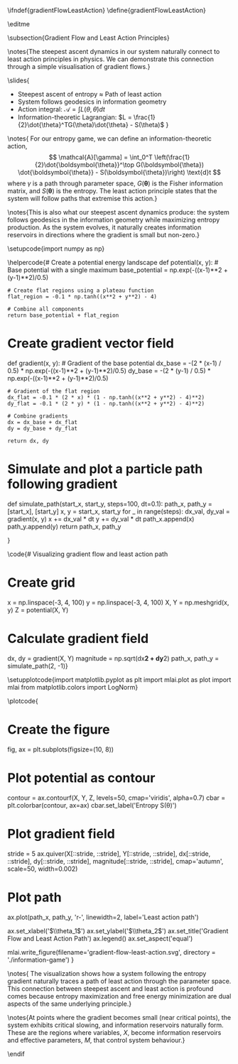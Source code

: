 \ifndef{gradientFlowLeastAction}
\define{gradientFlowLeastAction}

\editme

\subsection{Gradient Flow and Least Action Principles}

\notes{The steepest ascent dynamics in our system naturally connect to least action principles in physics. We can demonstrate this connection through a simple visualisation of gradient flows.}

\slides{
* Steepest ascent of entropy ≈ Path of least action
* System follows geodesics in information geometry
* Action integral: $\mathcal{A} = \int L(\theta, \dot{\theta})dt$
* Information-theoretic Lagrangian: $L = \frac{1}{2}\dot{\theta}^TG(\theta)\dot{\theta} - S(\theta)$
}

\notes{
For our entropy game, we can define an information-theoretic action,
$$
\mathcal{A}[\gamma] = \int_0^T \left(\frac{1}{2}\dot{\boldsymbol{\theta}}^\top G(\boldsymbol{\theta}) \dot{\boldsymbol{\theta}} - S(\boldsymbol{\theta})\right) \text{d}t
$$
where $\gamma$ is a path through parameter space, $G(\boldsymbol{\theta})$ is the Fisher information matrix, and $S(\boldsymbol{\theta})$ is the entropy. The least action principle states that the system will follow paths that extremise this action.}

\notes{This is also what our steepest ascent dynamics produce: the system follows geodesics in the information geometry while maximizing entropy production. As the system evolves, it naturally creates information reservoirs in directions where the gradient is small but non-zero.}

\setupcode{import numpy as np}

\helpercode{# Create a potential energy landscape
def potential(x, y):
    # Base potential with a single maximum
    base_potential = np.exp(-((x-1)**2 + (y-1)**2)/0.5)
    
    # Create flat regions using a plateau function
    flat_region = -0.1 * np.tanh((x**2 + y**2) - 4)
    
    # Combine all components
    return base_potential + flat_region

# Create gradient vector field
def gradient(x, y):
    # Gradient of the base potential
    dx_base = -(2 * (x-1) / 0.5) * np.exp(-((x-1)**2 + (y-1)**2)/0.5)
    dy_base = -(2 * (y-1) / 0.5) * np.exp(-((x-1)**2 + (y-1)**2)/0.5)
    
    # Gradient of the flat region
    dx_flat = -0.1 * (2 * x) * (1 - np.tanh((x**2 + y**2) - 4)**2)
    dy_flat = -0.1 * (2 * y) * (1 - np.tanh((x**2 + y**2) - 4)**2)
    
    # Combine gradients
    dx = dx_base + dx_flat
    dy = dy_base + dy_flat
    
    return dx, dy

# Simulate and plot a particle path following gradient
def simulate_path(start_x, start_y, steps=100, dt=0.1):
    path_x, path_y = [start_x], [start_y]
    x, y = start_x, start_y
    for _ in range(steps):
        dx_val, dy_val = gradient(x, y)
        x += dx_val * dt
        y += dy_val * dt
        path_x.append(x)
        path_y.append(y)
    return path_x, path_y

}

\code{# Visualizing gradient flow and least action path

# Create grid
x = np.linspace(-3, 4, 100)
y = np.linspace(-3, 4, 100)
X, Y = np.meshgrid(x, y)
Z = potential(X, Y)

# Calculate gradient field
dx, dy = gradient(X, Y)
magnitude = np.sqrt(dx**2 + dy**2)
path_x, path_y = simulate_path(2, -1)}

\setupplotcode{import matplotlib.pyplot as plt
import mlai.plot as plot
import mlai
from matplotlib.colors import LogNorm}

\plotcode{
# Create the figure
fig, ax = plt.subplots(figsize=(10, 8))

# Plot potential as contour
contour = ax.contourf(X, Y, Z, levels=50, cmap='viridis', alpha=0.7)
cbar = plt.colorbar(contour, ax=ax)
cbar.set_label('Entropy S(θ)')

# Plot gradient field
stride = 5
ax.quiver(X[::stride, ::stride], Y[::stride, ::stride], 
          dx[::stride, ::stride], dy[::stride, ::stride],
          magnitude[::stride, ::stride],
          cmap='autumn', scale=50, width=0.002)


# Plot path
ax.plot(path_x, path_y, 'r-', linewidth=2, label='Least action path')

ax.set_xlabel('$\\theta_1$')
ax.set_ylabel('$\\theta_2$')
ax.set_title('Gradient Flow and Least Action Path')
ax.legend()
ax.set_aspect('equal')

mlai.write_figure(filename='gradient-flow-least-action.svg', 
                  directory = './information-game')
}

\notes{
The visualization shows how a system following the entropy gradient naturally traces a path of least action through the parameter space. This connection between steepest ascent and least action is profound comes because entropy maximization and free energy minimization are dual aspects of the same underlying principle.}

\notes{At points where the gradient becomes small (near critical points), the system exhibits critical slowing, and information reservoirs naturally form. These are the regions where variables, $X$, become information reservoirs and effective parameters, $M$, that control system behaviour.} 

\endif
